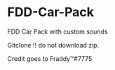 # FDD-Car-Pack
FDD Car Pack with custom sounds

Gitclone !! do not download zip. 

Credit goes to Fraddy™#7775
